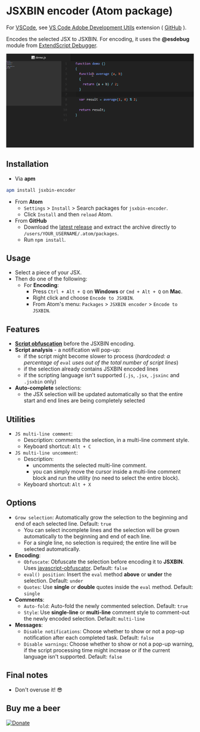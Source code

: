 # JSXBIN encoder (Atom package)

For [VSCode](https://code.visualstudio.com), see [VS Code Adobe Development Utils](https://marketplace.visualstudio.com/items?itemName=AlexMunteanu.vscode-adobe-dev-utils) extension ( [GitHub](https://github.com/alexmunteanu/VS-Code-Adobe-Development-Utils) ).

Encodes the selected JSX to JSXBIN.
For encoding, it uses the **@esdebug** module from [ExtendScript Debugger](https://marketplace.visualstudio.com/items?itemName=Adobe.extendscript-debug).

![jsxbin-encoder demo encoding](https://github.com/alexmunteanu/jsxbin-encoder/blob/master/images/demo_encoding.gif?raw=true)

## Installation

- Via **apm**

```sh
apm install jsxbin-encoder
```

- From **Atom**
  - `Settings` > `Install` > Search packages for `jsxbin-encoder`.
  - Click `Install` and then `reload` Atom.
- From **GitHub**
  - Download the [latest release](https://github.com/alexmunteanu/jsxbin-encoder/releases/latest) and extract the archive directly to `/users/YOUR_USERNAME/.atom/packages`.
  - Run `npm install`.

## Usage

- Select a piece of your JSX.
- Then do one of the following:
  - For **Encoding**:
    - Press `Ctrl + Alt + Q` on **Windows** or `Cmd + Alt + Q` on **Mac**.
    - Right click and choose `Encode to JSXBIN`.
    - From Atom's menu: `Packages` > `JSXBIN encoder` > `Encode to JSXBIN`.

## Features

- [**Script obfuscation**](https://github.com/javascript-obfuscator/javascript-obfuscator) before the JSXBIN encoding.
- **Script analysis** - a notification will pop-up:
  - if the script might become slower to process (_hardcoded: a percentage of `eval` uses out of the total number of script lines_)
  - if the selection already contains JSXBIN encoded lines
  - if the scripting language isn't supported (`.js`, `.jsx`, `.jsxinc` and `.jsxbin` only)
- **Auto-complete** selections:
  - the JSX selection will be updated automatically so that the entire start and end lines are being completely selected

## Utilities

- `JS multi-line comment`:
  - Description: comments the selection, in a multi-line comment style.
  - Keyboard shortcut: `Alt + C`
- `JS multi-line uncomment`:
  - Description:
    - uncomments the selected multi-line comment.
    - you can simply move the cursor inside a multi-line comment block and run the utility (no need to select the entire block).
  - Keyboard shortcut: `Alt + X`

## Options

- `Grow selection`: Automatically grow the selection to the beginning and end of each selected line. Default: `true`
  - You can select incomplete lines and the selection will be grown automatically to the beginning and end of each line.
  - For a single line, no selection is required; the entire line will be selected automatically.
- **Encoding**:
  - `Obfuscate`: Obfuscate the selection before encoding it to **JSXBIN**. Uses [javascript-obfuscator](https://github.com/javascript-obfuscator/javascript-obfuscator). Default: `false`
  - `eval() position`: Insert the `eval` method **above** or **under** the selection. Default: `under`
  - `Quotes`: Use **single** or **double** quotes inside the `eval` method. Default: `single`
- **Comments**:
  - `Auto-fold`: Auto-fold the newly commented selection. Default: `true`
  - `Style`: Use **single-line** or **multi-line** comment style to comment-out the newly encoded selection. Default: `multi-line`
- **Messages**:
  - `Disable notifications`: Choose whether to show or not a pop-up notification after each completed task. Default: `false`
  - `Disable warnings`: Choose whether to show or not a pop-up warning, if the script processing time might increase or if the current language isn\'t supported. Default: `false`

## Final notes

- Don't overuse it! 😎

## Buy me a beer

[![Donate](https://img.shields.io/badge/Donate-PayPal-success?style=for-the-badge&link=https://www.paypal.com/donate?hosted_button_id=Z8FGYYW9L28YC)](https://www.paypal.com/donate?hosted_button_id=Z8FGYYW9L28YC)
